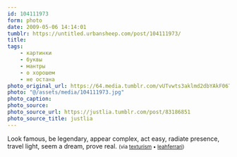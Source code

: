 ```yaml
---
id: 104111973
form: photo
date: 2009-05-06 14:14:01
tumblr: https://untitled.urbansheep.com/post/104111973/
title:
tags:
    - картинки
    - буквы
    - мантры
    - о хорошем
    - не остана
photo_original_url: https://64.media.tumblr.com/vUTvwts3aklmd2dbYAkF06T2o1_1280.jpg
photo: "@/assets/media/104111973.jpg"
photo_caption:
photo_source:
photo_source_url: https://justlia.tumblr.com/post/83186851
photo_source_title: justlia
---
```


<p>Look famous, be legendary, appear complex, act easy, radiate presence, travel light, seem a dream, prove real. <small>(via <a href="http://texturism.tumblr.com/post/95581198">texturism</a> • <a href="http://leahferrari.tumblr.com/post/95567722/astronomie-churlstokes">leahferrari</a>)</small></p>
